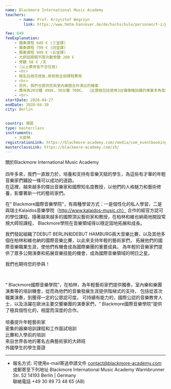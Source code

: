 ```yaml
---
name: Blackmore International Music Academy
teachers:
      - name: Prof. Krzysztof Wegrzyn
        link: https://www.hmtm-hannover.de/de/hochschule/personen/t-z/prof-krzysztof-wegrzyn/

fee: 649
feeExplanation: 
    - 獨奏課程 649 € (三堂課)
    - 獨奏課程 799 € (四堂課)
    - 獨奏課程 949 € (五堂課)
    - 大師班期間不限次數旁聽 200 € 
    - 旁聽 50 € /天   
    - (以上費用皆不含住宿)
    - <hr>
    - 報名註冊完成後,將收取全部課程費用
    - <hr>
    - 另外，我們也提供您與室內樂團合作演出的機會
    - 費用為20分鐘 490€，30分鐘 700€。 （此價格包括使用3台攝像機拍攝的專業多角度影像)
    - <hr>
startDate: 2020-04-27
endDate: 2020-04-30
city: Berlin 
      

country: 德國
type: masterclass
instruments:
    - 大提琴
registrationLink: https://blackmore-academy.com//media/com_eventbooking/application-form-academy-2019%201.pdf
masterclassLink: https://blackmore-academy.com/zh/
---
```

關於Blackmore International Music Academy<br>  
四年多來，我們一直致力於，培養和支持有音樂天賦的學生，為這些有才華的年輕音樂家們鋪設一條可以成功的道路。<br>
在這裡，越來越多的傑出音樂家和國際知名度教授，以他們的人格魅力和藝術修養，影響著新一代的藝術家們。

在“ Blackmore國際音樂學院”，有兩種學習方式：一是個性化的私人學習，二是與瑞士Kalaidos音樂學院（http://www.kalaidos-music.ch）
合作的經官方認可的學位課程。隨著越來越多的國際頂尖藝術家和教授，在柏林和維也納兩地開設常規大師班課程，
Blackmore學院在音樂領域得以穩定固地拓展和成長。

我們發起組織了DEBUT BERLIN和DEBUT HAMBURG兩大音樂比賽，以及其他多個在柏林和維也納的國際音樂比賽，以此來支持年輕的藝術家們，
拓展他們的國際音樂職業生涯，使他們有機會成為國際樂團的重要成員。
為年輕的音樂家們提供了眾多公開演奏和拓展音樂技能的機會，成為國際音樂領域的明日之星。



我們也期待您的參與！

 

“ Blackmore國際音樂學院”，在柏林，為年輕藝術家們提供獨奏，室內樂和樂團演奏等的培訓機會，從而為他們的音樂發展生涯提供階梯式的支持，
包括從首次職業演奏，到獲得一定的公眾認可度。
可持續有能力的，國際公認的音樂教育人士，以及活躍在歐洲主要交響樂團的演奏家們，“ Blackmore國際音樂學院”提供了極具個性化的，相當而深度的合作。<br>  
培養提升年輕藝術家<br>
密集的器樂培訓課程和工作面試培訓<br>
比賽和入學前的培訓<br>
來自世界各地的著名古典藝術家的大師班<br>
外國學生的學生簽證<br>





<hr/>

- 報名方式: 
可使用e-mail寄送申請文件 contact@blackmore-academy.com <br>
或郵寄至下列地址
Blackmore International Music Academy
Warmbrunner Str. 52
14193 Berlin | Germany <br>
聯絡電話 +49 30 89 73 48 65 (AB)



